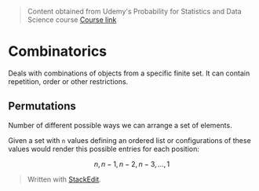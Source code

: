 > Content obtained from Udemy's Probability for Statistics and Data Science course [Course link](https://telusinternational.udemy.com/course/probability-for-statistics-and-data-science)

# Combinatorics

Deals with combinations of objects from a specific finite set. It can contain repetition, order or other restrictions.

## Permutations

Number of different possible ways we can arrange a set of elements.

Given a set with `n` values defining an ordered list or configurations of these values would render this possible entries for each position: 

$$
n, n-1, n-2, n-3, ..., 1
$$

> Written with [StackEdit](https://stackedit.io/).
<!--stackedit_data:
eyJoaXN0b3J5IjpbMTIyNjI3MjMyOCwtMTk3NzQwNzU1MywtMT
A3NDU4OTQ3NV19
-->